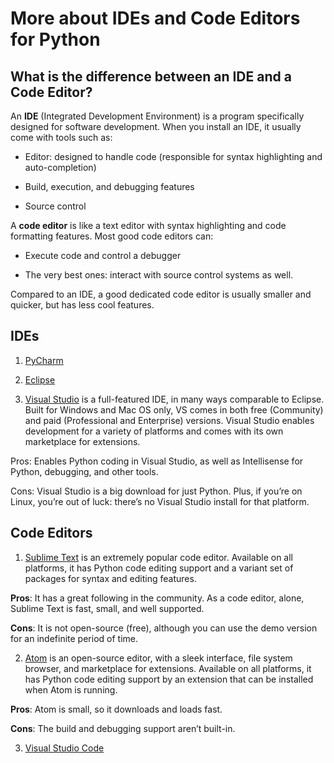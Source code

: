 # More about IDEs and Code Editors for Python

## What is the difference between an IDE and a Code Editor?

An **IDE** (Integrated Development Environment) is a program specifically designed for software development. When you install an IDE, it usually come with tools such as:

- Editor: designed to handle code (responsible for syntax highlighting and auto-completion)

- Build, execution, and debugging features

- Source control

A **code editor** is like a text editor with syntax highlighting and code formatting features. Most good code editors can:

- Execute code and control a debugger

- The very best ones: interact with source control systems as well. 

Compared to an IDE, a good dedicated code editor is usually smaller and quicker, but has less cool features.

## IDEs

1. [PyCharm]() 

2. [Eclipse]()

3. [Visual Studio](https://www.visualstudio.com/vs/) is a full-featured IDE, in many ways comparable to Eclipse. Built for Windows and Mac OS only, VS comes in both free (Community) and paid (Professional and Enterprise) versions. Visual Studio enables development for a variety of platforms and comes with its own marketplace for extensions.

Pros: Enables Python coding in Visual Studio, as well as Intellisense for Python, debugging, and other tools.

Cons: Visual Studio is a big download for just Python. Plus, if you’re on Linux, you’re out of luck: there’s no Visual Studio install for that platform.

## Code Editors

1. [Sublime Text](http://www.sublimetext.com) is an extremely popular code editor. Available on all platforms, it has Python code editing support and a variant set of packages for syntax and editing features.

**Pros**: It has a great following in the community. As a code editor, alone, Sublime Text is fast, small, and well supported.

**Cons**: It is not open-source (free), although you can use the demo version for an indefinite period of time. 

2. [Atom](https://atom.io/) is an open-source editor, with a sleek interface, file system browser, and marketplace for extensions. Available on all platforms, it has Python code editing support by an extension that can be installed when Atom is running.

**Pros**: Atom is small, so it downloads and loads fast.

**Cons**: The build and debugging support aren’t built-in. 

3. [Visual Studio Code]()
